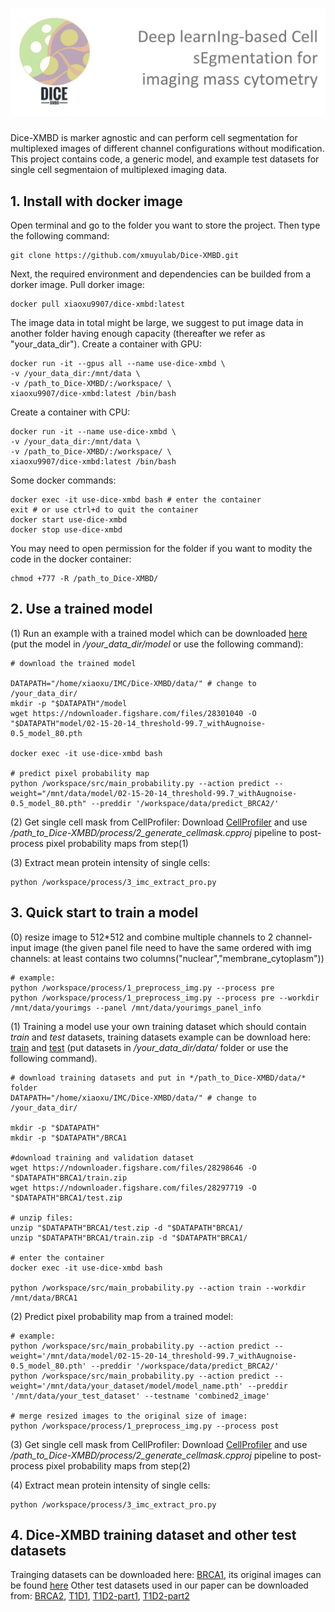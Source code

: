 # ![image](https://raw.githubusercontent.com/xmuyulab/Dice-XMBD/main/figure/Dice-XMBD.jpg)
[comment]:<img src="https://raw.githubusercontent.com/xmuyulab/Dice-XMBD/main/figure/Dice-XMBD.jpg" align=center />
Dice-XMBD is marker agnostic and can perform cell segmentation for multiplexed images of different channel configurations without modification. This project contains code, a generic model, and example test datasets for single cell segmentaion of multiplexed imaging data. 

## 1. Install with docker image
Open terminal and go to the folder you want to store the project. Then type the following command:
```
git clone https://github.com/xmuyulab/Dice-XMBD.git
```

Next, the required environment and dependencies can be builded from a dorker image.
Pull dorker image:
```
docker pull xiaoxu9907/dice-xmbd:latest
```

The image data in total might be large, we suggest to put image data in another folder having enough capacity (thereafter we refer as "your_data_dir").
Create a container with GPU:
```
docker run -it --gpus all --name use-dice-xmbd \
-v /your_data_dir:/mnt/data \
-v /path_to_Dice-XMBD/:/workspace/ \
xiaoxu9907/dice-xmbd:latest /bin/bash
```

Create a container with CPU:
```
docker run -it --name use-dice-xmbd \
-v /your_data_dir:/mnt/data \
-v /path_to_Dice-XMBD/:/workspace/ \
xiaoxu9907/dice-xmbd:latest /bin/bash
```

Some docker commands:
```
docker exec -it use-dice-xmbd bash # enter the container
exit # or use ctrl+d to quit the container
docker start use-dice-xmbd
docker stop use-dice-xmbd
```

You may need to open permission for the folder if you want to modity the code in the docker container:
```
chmod +777 -R /path_to_Dice-XMBD/
```

## 2. Use a trained model
(1) Run an example with a trained model which can be downloaded [here](https://ndownloader.figshare.com/files/28301040) (put the model in */your_data_dir/model* or use the following command):
```
# download the trained model

DATAPATH="/home/xiaoxu/IMC/Dice-XMBD/data/" # change to /your_data_dir/
mkdir -p "$DATAPATH"/model
wget https://ndownloader.figshare.com/files/28301040 -O "$DATAPATH"model/02-15-20-14_threshold-99.7_withAugnoise-0.5_model_80.pth

docker exec -it use-dice-xmbd bash

# predict pixel probability map
python /workspace/src/main_probability.py --action predict --weight="/mnt/data/model/02-15-20-14_threshold-99.7_withAugnoise-0.5_model_80.pth" --preddir '/workspace/data/predict_BRCA2/'
```

(2) Get single cell mask from CellProfiler:
Download [CellProfiler](https://cellprofiler.org/previous-releases) and use */path_to_Dice-XMBD/process/2_generate_cellmask.cpproj* pipeline to post-process pixel probability maps from step(1)

(3) Extract mean protein intensity of single cells:
```
python /workspace/process/3_imc_extract_pro.py 
```


## 3. Quick start to train a model
(0) resize image to 512*512 and combine multiple channels to 2 channel-input image (the given panel file need to have the same ordered with img channels: at least contains two columns("nuclear","membrane_cytoplasm"))
```
# example: 
python /workspace/process/1_preprocess_img.py --process pre
python /workspace/process/1_preprocess_img.py --process pre --workdir /mnt/data/yourimgs --panel /mnt/data/yourimgs_panel_info
```

(1) Training a model use your own training dataset which should contain *train* and *test* datasets, training datasets example can be download here: [train](https://figshare.com/account/projects/115347/articles/14730573) and [test](https://figshare.com/account/projects/115347/articles/14730480) (put datasets in */your_data_dir/data/* folder or use the following command).
```
# download training datasets and put in */path_to_Dice-XMBD/data/* folder
DATAPATH="/home/xiaoxu/IMC/Dice-XMBD/data/" # change to /your_data_dir/

mkdir -p "$DATAPATH"
mkdir -p "$DATAPATH"/BRCA1

#download training and validation dataset
wget https://ndownloader.figshare.com/files/28298646 -O "$DATAPATH"BRCA1/train.zip
wget https://ndownloader.figshare.com/files/28297719 -O "$DATAPATH"BRCA1/test.zip

# unzip files:
unzip "$DATAPATH"BRCA1/test.zip -d "$DATAPATH"BRCA1/
unzip "$DATAPATH"BRCA1/train.zip -d "$DATAPATH"BRCA1/

# enter the container
docker exec -it use-dice-xmbd bash

python /workspace/src/main_probability.py --action train --workdir /mnt/data/BRCA1
```

(2) Predict pixel probability map from a trained model:
```
# example: 
python /workspace/src/main_probability.py --action predict --weight='/mnt/data/model/02-15-20-14_threshold-99.7_withAugnoise-0.5_model_80.pth' --preddir '/workspace/data/predict_BRCA2/'
python /workspace/src/main_probability.py --action predict --weight='/mnt/data/your_dataset/model/model_name.pth' --preddir '/mnt/data/your_test_dataset' --testname 'combined2_image'

# merge resized images to the original size of image:
python /workspace/process/1_preprocess_img.py --process post
```

(3) Get single cell mask from CellProfiler:
Download [CellProfiler](https://cellprofiler.org/previous-releases) and use */path_to_Dice-XMBD/process/2_generate_cellmask.cpproj* pipeline to post-process pixel probability maps from step(2)

(4) Extract mean protein intensity of single cells:
```
python /workspace/process/3_imc_extract_pro.py 
```


## 4. Dice-XMBD training dataset and other test datasets
Trainging datasets can be downloaded here: [BRCA1](https://figshare.com/account/home#/projects/115347), its original images can be found [here](https://idr.openmicroscopy.org/search/?query=Name:idr0076-ali-metabric/experimentA)
Other test datasets used in our paper can be downloaded from: [BRCA2](https://zenodo.org/record/3518284#.YLnmlS8RquU), [T1D1](https://data.mendeley.com/datasets/cydmwsfztj/1), [T1D2-part1](https://data.mendeley.com/datasets/9b262xmtm9/1), [T1D2-part2](https://data.mendeley.com/datasets/xbxnfg2zfs/1)
